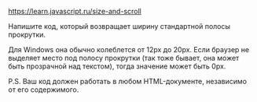 
https://learn.javascript.ru/size-and-scroll

Напишите код, который возвращает ширину стандартной полосы прокрутки.

Для Windows она обычно колеблется от 12px до 20px. Если браузер не выделяет место под полосу прокрутки (так тоже бывает, она может быть прозрачной над текстом), тогда значение может быть 0px.

P.S. Ваш код должен работать в любом HTML-документе, независимо от его содержимого.